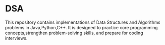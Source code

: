 # DSA
This repository contains implementations of Data Structures and Algorithms problems in Java,Python,C++.
It is designed to practice core programming concepts,strengthen problem-solving skills, and prepare for coding interviews.
